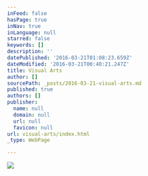 ```yaml
---
inFeed: false
hasPage: true
inNav: true
inLanguage: null
starred: false
keywords: []
description: ''
datePublished: '2016-03-21T01:08:23.659Z'
dateModified: '2016-03-21T00:40:21.247Z'
title: Visual Arts
author: []
sourcePath: _posts/2016-03-21-visual-arts.md
published: true
authors: []
publisher:
  name: null
  domain: null
  url: null
  favicon: null
url: visual-arts/index.html
_type: WebPage

---
```

![](https://s3-us-west-2.amazonaws.com/the-grid-img/p/586c07b30a04d741328dcbb006fdc9f0111fd3ce.jpg)